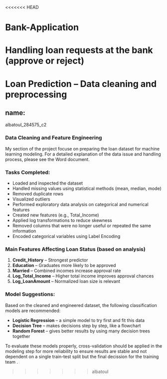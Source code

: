 <<<<<<< HEAD
# Bank-Application
Handling loan requests at the bank (approve or reject)
=======
# Loan Prediction – Data cleaning and preprocessing
## name:
albatoul_284575_c2

### Data Cleaning and Feature Engineering

My section of the project focuse on preparing the loan dataset for machine learning modeling.
For a detailed explanation of the data issue and handling process, please see the Word document.


### Tasks Completed:
- Loaded and inspected the dataset
- Handled missing values using statistical methods (mean, median, mode)
- Removed duplicate rows
- Visualized outliers
- Performed exploratory data analysis on categorical and numerical features
- Created new features (e.g., Total_Income)
- Applied log transformations to reduce skewness
- Removed columns that were no longer useful or repeated the same information
- Encoded categorical variables using Label Encoding

### Main Features Affecting Loan Status (based on analysis)

1. **Credit_History** – Strongest predictor
2. **Education** – Graduates more likely to be approved
3. **Married** – Combined incomes increase approval rate
4. **Log_Total_Income** – Higher total income improves approval chances
5. **Log_LoanAmount** – Normalized loan size is relevant

### Model Suggestions:

Based on the cleaned and engineered dataset, the following classification models are recommended:

- **Logistic Regression** – a simple model to try first and fit this data
- **Decision Tree** – makes decisions step by step, like a flowchart
- **Random Forest** –  gives better results by using many decision trees together

To evaluate these models properly, cross-validation should be applied in the modeling step  for more reliability to ensure results are stable and not dependent on a single train-test split but the final decission for the training team .
>>>>>>> albatoul
